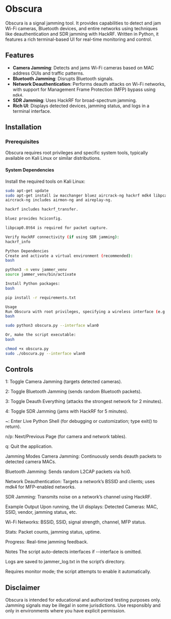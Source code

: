 # Obscura

Obscura is a signal jamming tool. It provides capabilities to detect and jam Wi-Fi cameras, Bluetooth devices, and entire networks using techniques like deauthentication and SDR jamming with HackRF. Written in Python, it features a rich terminal-based UI for real-time monitoring and control.

## Features
- **Camera Jamming**: Detects and jams Wi-Fi cameras based on MAC address OUIs and traffic patterns.
- **Bluetooth Jamming**: Disrupts Bluetooth signals.
- **Network Deauthentication**: Performs deauth attacks on Wi-Fi networks, with support for Management Frame Protection (MFP) bypass using `mdk4`.
- **SDR Jamming**: Uses HackRF for broad-spectrum jamming.
- **Rich UI**: Displays detected devices, jamming status, and logs in a terminal interface.

## Installation

### Prerequisites
Obscura requires root privileges and specific system tools, typically available on Kali Linux or similar distributions.

#### System Dependencies
Install the required tools on Kali Linux:
```bash
sudo apt-get update
sudo apt-get install iw macchanger bluez aircrack-ng hackrf mdk4 libpcap0.8t64
aircrack-ng includes airmon-ng and aireplay-ng.

hackrf includes hackrf_transfer.

bluez provides hciconfig.

libpcap0.8t64 is required for packet capture.

Verify HackRF connectivity (if using SDR jamming):
hackrf_info

Python Dependencies
Create and activate a virtual environment (recommended):
bash

python3 -m venv jammer_venv
source jammer_venv/bin/activate

Install Python packages:
bash

pip install -r requirements.txt

Usage
Run Obscura with root privileges, specifying a wireless interface (e.g., wlan0):
bash

sudo python3 obscura.py --interface wlan0

Or, make the script executable:
bash

chmod +x obscura.py
sudo ./obscura.py --interface wlan0
```

## Controls
1: Toggle Camera Jamming (targets detected cameras).

2: Toggle Bluetooth Jamming (sends random Bluetooth packets).

3: Toggle Deauth Everything (attacks the strongest network for 2 minutes).

4: Toggle SDR Jamming (jams with HackRF for 5 minutes).

~: Enter Live Python Shell (for debugging or customization; type exit() to return).

n/p: Next/Previous Page (for camera and network tables).

q: Quit the application.

Jamming Modes
Camera Jamming: Continuously sends deauth packets to detected camera MACs.

Bluetooth Jamming: Sends random L2CAP packets via hci0.

Network Deauthentication: Targets a network’s BSSID and clients; uses mdk4 for MFP-enabled networks.

SDR Jamming: Transmits noise on a network’s channel using HackRF.

Example Output
Upon running, the UI displays:
Detected Cameras: MAC, SSID, vendor, jamming status, etc.

Wi-Fi Networks: BSSID, SSID, signal strength, channel, MFP status.

Stats: Packet counts, jamming status, uptime.

Progress: Real-time jamming feedback.

Notes
The script auto-detects interfaces if --interface is omitted.

Logs are saved to jammer_log.txt in the script’s directory.

Requires monitor mode; the script attempts to enable it automatically.

## Disclaimer
Obscura is intended for educational and authorized testing purposes only. Jamming signals may be illegal in some jurisdictions. Use responsibly and only in environments where you have explicit permission.



